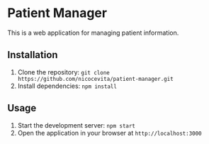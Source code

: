 # Patient Manager

This is a web application for managing patient information.

## Installation

1. Clone the repository: `git clone https://github.com/nicocevita/patient-manager.git`
2. Install dependencies: `npm install`

## Usage

1. Start the development server: `npm start`
2. Open the application in your browser at `http://localhost:3000`
